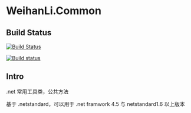 # WeihanLi.Common

## Build Status
[![Build Status](https://travis-ci.org/WeihanLi/WeihanLi.Common.svg?branch=master)](https://travis-ci.org/WeihanLi/WeihanLi.Common)

[![Build status](https://ci.appveyor.com/api/projects/status/6dk78ird5agk1ry8/branch/master?svg=true)](https://ci.appveyor.com/project/WeihanLi/weihanli-common/branch/master)

## Intro

.net 常用工具类，公共方法

基于 .netstandard，可以用于 .net framwork 4.5 与 netstandard1.6 以上版本


